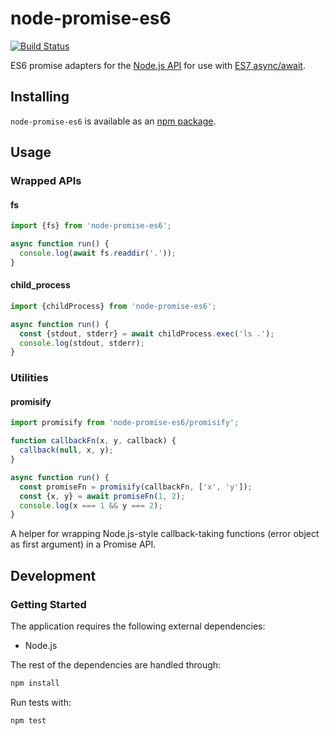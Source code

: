 # node-promise-es6
[![Build Status](https://travis-ci.org/vinsonchuong/node-promise-es6.svg?branch=master)](https://travis-ci.org/vinsonchuong/node-promise-es6)

ES6 promise adapters for the [Node.js API](https://nodejs.org/api/) for use
with [ES7 async/await](https://github.com/lukehoban/ecmascript-asyncawait).

## Installing
`node-promise-es6` is available as an
[npm package](https://www.npmjs.com/package/node-promise-es6).

## Usage

### Wrapped APIs

#### fs
```js
import {fs} from 'node-promise-es6';

async function run() {
  console.log(await fs.readdir('.'));
}
```

#### child_process
```js
import {childProcess} from 'node-promise-es6';

async function run() {
  const {stdout, stderr} = await childProcess.exec('ls .');
  console.log(stdout, stderr);
}
```

### Utilities

#### promisify
```js
import promisify from 'node-promise-es6/promisify';

function callbackFn(x, y, callback) {
  callback(null, x, y);
}

async function run() {
  const promiseFn = promisify(callbackFn, ['x', 'y']);
  const {x, y} = await promiseFn(1, 2);
  console.log(x === 1 && y === 2);
}
```

A helper for wrapping Node.js-style callback-taking functions (error object as
first argument) in a Promise API.

## Development
### Getting Started
The application requires the following external dependencies:
* Node.js

The rest of the dependencies are handled through:
```bash
npm install
```

Run tests with:
```bash
npm test
```
